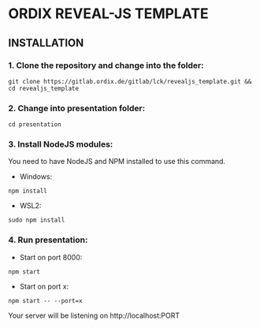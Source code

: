# ORDIX REVEAL-JS TEMPLATE 

## INSTALLATION
### 1. Clone the repository and change into the folder:
```
git clone https://gitlab.ordix.de/gitlab/lck/revealjs_template.git && cd revealjs_template 
```

### 2. Change into presentation folder:
```
cd presentation
```

### 3. Install NodeJS modules:
You need to have NodeJS and NPM installed to use this command.
* Windows:
```
npm install
```

* WSL2:
```
sudo npm install
```

### 4. Run presentation:
* Start on port 8000:
```
npm start
```

* Start on port x:
```
npm start -- --port=x
```
Your server will be listening on http://localhost:PORT


